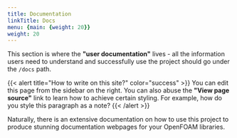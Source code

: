 ```yaml
---
title: Documentation
linkTitle: Docs
menu: {main: {weight: 20}}
weight: 20
---
```


This section is where the **"user documentation"** lives - all the information users need to understand and successfully use the project should go under the `/docs` path.

{{< alert title="How to write on this site?" color="success" >}}
You can edit this page from the sidebar on the right. You can also abuse the **"View page source"** link to learn how to achieve certain styling. For example, how do you style this paragraph as a note?
{{< /alert >}}

Naturally, there is an extensive documentation on how to use this project to produce stunning documentation webpages for your OpenFOAM libraries.
